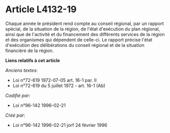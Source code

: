# Article L4132-19

Chaque année le président rend compte au conseil régional, par un rapport spécial, de la situation de la région, de l'état
d'exécution du plan régional, ainsi que de l'activité et du financement des différents services de la région et des
organismes qui dépendent de celle-ci. Le rapport précise l'état d'exécution des délibérations du conseil régional et de la
situation financière de la région.

**Liens relatifs à cet article**

_Anciens textes_:

  - Loi n°72-619 1972-07-05 art. 16-1 par. II
  - Loi n°72-619 du 5 juillet 1972 - art. 16-1 (Ab)

_Codifié par_:

  - Loi n°96-142 1996-02-21

_Créé par_:

  - Loi n°96-142 1996-02-21 jorf 24 février 1996
